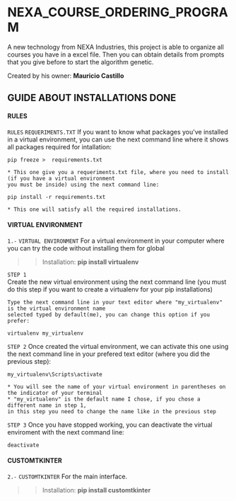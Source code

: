 # NEXA_COURSE_ORDERING_PROGRAM
A new technology from NEXA Industries, this project is able to organize all courses you have in a excel file. Then you can obtain details from prompts that you give before to start the algorithm genetic. 

Created by his owner: **Mauricio Castillo** 

## GUIDE ABOUT INSTALLATIONS DONE

#### RULES
``RULES``
``REQUERIMENTS.TXT``
    If you want to know what packages you've installed in a virtual environment, you can use the next
    command line where it shows all packages required for intallation:

    pip freeze >  requirements.txt

    * This one give you a requeriments.txt file, where you need to install (if you have a virtual environment
    you must be inside) using the next command line:

    pip install -r requirements.txt

    * This one will satisfy all the required installations.

#### VIRTUAL ENVIRONMENT
``1.-``
``VIRTUAL ENVIRONMENT``
For a virtual environment in your computer where you can try the code without installing them for global
>> Installation: **pip install virtualenv**

``STEP 1``	
    Create the new virtual environment using the next command line 
        (you must do this step if you want to create a virtualenv for your pip installations)
    
    Type the next command line in your text editor where "my_virtualenv" is the virtual environment name 
    selected typed by default(me), you can change this option if you prefer: 

    virtualenv my_virtualenv

``STEP 2``
    Once created the virtual environment, we can activate this one using the next command line in your 
    prefered text editor (where you did the previous step):

    my_virtualenv\Scripts\activate
    
    * You will see the name of your virtual environment in parentheses on the indicator of your terminal
    * "my_virtualenv" is the default name I chose, if you chose a different name in step 1, 
    in this step you need to change the name like in the previous step

``STEP 3``
    Once you have stopped working, you can deactivate the virtual enviroment with the next command line:

    deactivate

#### CUSTOMTKINTER
``2.-``
``CUSTOMTKINTER`` For the main interface.
>> Installation: **pip install customtkinter**